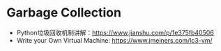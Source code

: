 # Garbage Collection

- Python垃圾回收机制讲解：<https://www.jianshu.com/p/1e375fb40506>
- Write your Own Virtual Machine: <https://www.jmeiners.com/lc3-vm/>
